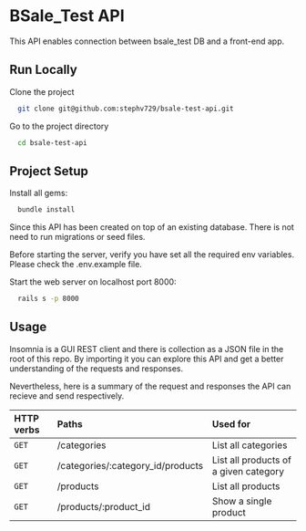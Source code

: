 # BSale_Test API

This API enables connection between bsale_test DB and a front-end app.
## Run Locally

Clone the project

```bash
  git clone git@github.com:stephv729/bsale-test-api.git
```

Go to the project directory

```bash
  cd bsale-test-api
```



## Project Setup

Install all gems:

```bash
  bundle install
```

Since this API has been created on top of an existing database. There is not need to run migrations or seed files.

Before starting the server, verify you have set all the required env variables. Please check the .env.example file.

Start the web server on localhost port 8000:

```bash
  rails s -p 8000
```
## Usage
Insomnia is a GUI REST client and there is collection as a JSON file in the root of this repo. By importing it you can explore this API and get a better understanding of the requests and responses.

Nevertheless, here is a summary of the request and responses the API can recieve and send respectively.


| HTTP verbs | Paths     | Used for                |
| :-------- | :------- | :------------------------- |
| `GET` | /categories | List all categories |
| `GET` | /categories/:category_id/products | List all products of a given category |
| `GET` | /products | List all products |
| `GET` | /products/:product_id | Show a single product |

